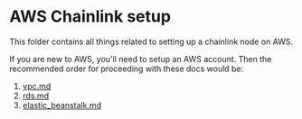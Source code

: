 # AWS Chainlink setup

This folder contains all things related to setting up a chainlink node
on AWS.

If you are new to AWS, you'll need to setup an AWS account. Then the
recommended order for proceeding with these docs would be:

1. [vpc.md](./vpc.md)
2. [rds.md](./rds.md)
3. [elastic_beanstalk.md](./elastic_beanstalk.md)